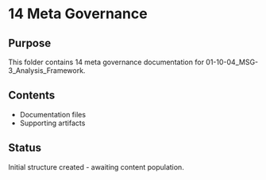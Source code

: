 # 14 Meta Governance

## Purpose
This folder contains 14 meta governance documentation for 01-10-04_MSG-3_Analysis_Framework.

## Contents
- Documentation files
- Supporting artifacts

## Status
Initial structure created - awaiting content population.
